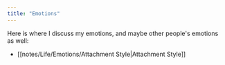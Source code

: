 ```yaml
---
title: "Emotions"
---
```

Here is where I discuss my emotions, and maybe other people's emotions as well:
- [[notes/Life/Emotions/Attachment Style|Attachment Style]]